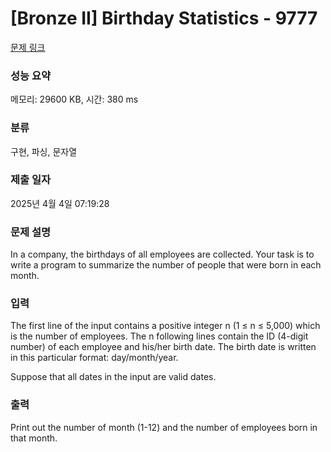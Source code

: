# [Bronze II] Birthday Statistics - 9777 

[문제 링크](https://www.acmicpc.net/problem/9777) 

### 성능 요약

메모리: 29600 KB, 시간: 380 ms

### 분류

구현, 파싱, 문자열

### 제출 일자

2025년 4월 4일 07:19:28

### 문제 설명

<p>In a company, the birthdays of all employees are collected. Your task is to write a program to summarize the number of people that were born in each month.</p>

### 입력 

 <p>The first line of the input contains a positive integer n (1 ≤ n ≤ 5,000) which is the number of employees. The n following lines contain the ID (4-digit number) of each employee and his/her birth date. The birth date is written in this particular format: day/month/year.</p>

<p>Suppose that all dates in the input are valid dates.</p>

### 출력 

 <p>Print out the number of month (1-12) and the number of employees born in that month.</p>

